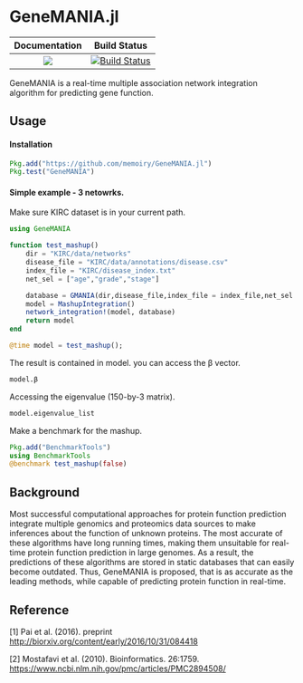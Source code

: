 # GeneMANIA.jl

|Documentation|Build Status|
| :---: | :---: |
|[![](https://img.shields.io/badge/docs-stable-blue.svg)](https://memoiry.github.io/GeneMANIA.jl)|[![Build Status](https://travis-ci.org/memoiry/GeneMANIA.jl.svg?branch=master)](https://travis-ci.org/memoiry/GeneMANIA.jl)|

GeneMANIA is a real-time multiple association network integration algorithm for predicting gene function.

## Usage

#### Installation

```julia
Pkg.add("https://github.com/memoiry/GeneMANIA.jl")
Pkg.test("GeneMANIA")
```

#### Simple example - 3 netowrks. 

Make sure KIRC dataset is in your current path.

```julia
using GeneMANIA

function test_mashup()
    dir = "KIRC/data/networks"
    disease_file = "KIRC/data/annotations/disease.csv"
    index_file = "KIRC/disease_index.txt"
    net_sel = ["age","grade","stage"]

    database = GMANIA(dir,disease_file,index_file = index_file,net_sel = net_sel)
    model = MashupIntegration()
    network_integration!(model, database)
    return model
end

@time model = test_mashup();
```

The result is contained in model. you can access the β vector.

```julia
model.β
```

Accessing the eigenvalue (150-by-3 matrix).

```julia
model.eigenvalue_list
```

Make a benchmark for the mashup.

```julia
Pkg.add("BenchmarkTools")
using BenchmarkTools
@benchmark test_mashup(false)
```

## Background

Most successful computational approaches for protein function prediction integrate multiple genomics and proteomics data sources to make inferences about the function of unknown proteins. The most accurate of these algorithms have long running times, making them unsuitable for real-time protein function prediction in large genomes. As a result, the predictions of these algorithms are stored in static databases that can easily become outdated. Thus, GeneMANIA is proposed, that is as accurate as the leading methods, while capable of predicting protein function in real-time.
 
## Reference


[1] Pai et al. (2016). preprint http://biorxiv.org/content/early/2016/10/31/084418

[2] Mostafavi et al. (2010). Bioinformatics. 26:1759. https://www.ncbi.nlm.nih.gov/pmc/articles/PMC2894508/

